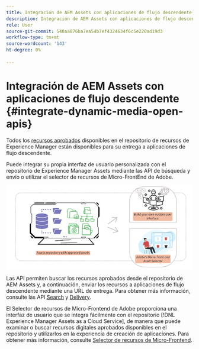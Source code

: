 ```yaml
---
title: Integración de AEM Assets con aplicaciones de flujo descendente
description: Integración de AEM Assets con aplicaciones de flujo descendente
role: User
source-git-commit: 540aa876ba7ea54b7ef4324634f6c5e220ad19d3
workflow-type: tm+mt
source-wordcount: '143'
ht-degree: 0%

---
```


# Integración de AEM Assets con aplicaciones de flujo descendente {#integrate-dynamic-media-open-apis}

Todos los [recursos aprobados](approve-assets.md) disponibles en el repositorio de recursos de Experience Manager están disponibles para su entrega a aplicaciones de flujo descendente.

Puede integrar su propia interfaz de usuario personalizada con el repositorio de Experience Manager Assets mediante las API de búsqueda y envío o utilizar el selector de recursos de Micro-FrontEnd de Adobe.

![Integración con el repositorio de AEM Assets](assets/asset-selector-integration.png)

Las API permiten buscar los recursos aprobados desde el repositorio de AEM Assets y, a continuación, enviar los recursos a aplicaciones de flujo descendente mediante una URL de entrega. Para obtener más información, consulte las API [Search](/help/assets/search-assets-api.md) y [Delivery](/help/assets/deliver-assets-apis.md).

El Selector de recursos de Micro-Frontend de Adobe proporciona una interfaz de usuario que se integra fácilmente con el repositorio [!DNL Experience Manager Assets as a Cloud Service], de manera que puede examinar o buscar recursos digitales aprobados disponibles en el repositorio y utilizarlos en la experiencia de creación de aplicaciones. Para obtener más información, consulte [Selector de recursos de Micro-Frontend](/help/assets/asset-selector.md).


